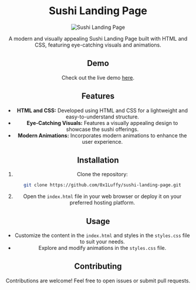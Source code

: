 <div align="center">

  # Sushi Landing Page

  ![Sushi Landing Page](url/to/your/project/image.png)

  A modern and visually appealing Sushi Landing Page built with HTML and CSS, featuring eye-catching visuals and animations.

  ## Demo

  Check out the live demo [here](https://your-vercel-app-url.vercel.app).

  ## Features

  - **HTML and CSS:** Developed using HTML and CSS for a lightweight and easy-to-understand structure.
  - **Eye-Catching Visuals:** Features a visually appealing design to showcase the sushi offerings.
  - **Modern Animations:** Incorporates modern animations to enhance the user experience.

  ## Installation

  1. Clone the repository:

     ```bash
     git clone https://github.com/0x1Luffy/sushi-landing-page.git
     ```

  2. Open the `index.html` file in your web browser or deploy it on your preferred hosting platform.

  ## Usage

  - Customize the content in the `index.html` and styles in the `styles.css` file to suit your needs.
  - Explore and modify animations in the `styles.css` file.

  ## Contributing

  Contributions are welcome! Feel free to open issues or submit pull requests.

</div>
